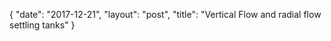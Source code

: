 {
   "date": "2017-12-21",
   "layout": "post",
   "title": "Vertical Flow and radial flow settling tanks"
}

